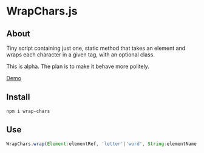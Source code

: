 # WrapChars.js

## About
Tiny script containing just one, static method that takes an element and wraps each character in a given tag, with an optional class.

This is alpha. The plan is to make it behave more politely.

[Demo](http://adasha.com/lab/proximity-effect/5.html)

## Install
```
npm i wrap-chars
```

## Use

```javascript
WrapChars.wrap(Element:elementRef, 'letter'|'word', String:elementName, String:className);
```
